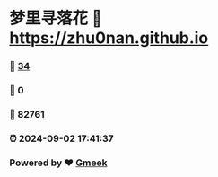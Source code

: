# 梦里寻落花 :link: https://zhu0nan.github.io 
### :page_facing_up: [34](https://zhu0nan.github.io/tag.html) 
### :speech_balloon: 0 
### :hibiscus: 82761 
### :alarm_clock: 2024-09-02 17:41:37 
### Powered by :heart: [Gmeek](https://github.com/Meekdai/Gmeek)
